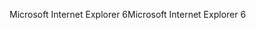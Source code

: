 <span data-ttu-id="c671b-101">Microsoft Internet Explorer 6</span><span class="sxs-lookup"><span data-stu-id="c671b-101">Microsoft Internet Explorer 6</span></span>